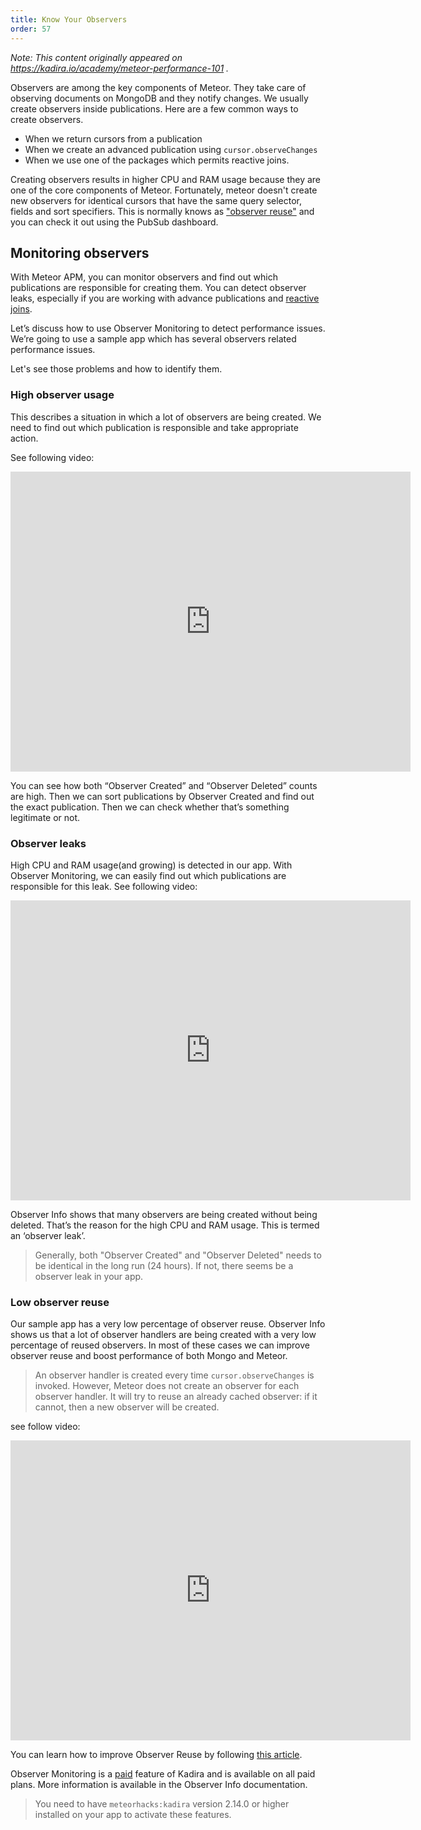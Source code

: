 ```yaml
---
title: Know Your Observers
order: 57
---
```


_Note: This content originally appeared on https://kadira.io/academy/meteor-performance-101 ._

Observers are among the key components of Meteor. They take care of observing documents on MongoDB and they notify changes. We usually create observers inside publications. Here are a few common ways to create observers.

* When we return cursors from a publication
* When we create an advanced publication using `cursor.observeChanges`
* When we use one of the packages which permits reactive joins.

Creating observers results in higher CPU and RAM usage because they are one of the core components of Meteor. Fortunately, meteor doesn't create new observers for identical cursors that have the same query selector, fields and sort specifiers. This is normally knows as ["observer reuse"](http://support.kadira.io/knowledgebase/articles/372870-observer-reuse) and you can check it out using the PubSub dashboard.

## Monitoring observers

With Meteor APM, you can monitor observers and find out which publications are responsible for creating them. You can  detect observer leaks, especially if you are working with advance publications and [reactive joins](https://hub.kadira.io/posts/GhzxhT2GdsMiL2xrT).

Let’s discuss how to use Observer Monitoring to detect performance issues. We’re going to use a sample app which has several observers related performance issues.

Let's see those problems and how to identify them.

### High observer usage

This describes a situation in which a lot of observers are being created. We need to find out which publication is responsible and take appropriate action.

See following video:

<iframe width="640" height="480" src="https://www.youtube.com/embed/9OAWAIGkB4E" frameborder="0" allowfullscreen="1">
</iframe>

You can see how both “Observer Created” and “Observer Deleted” counts are high. Then we can sort publications by Observer Created and find out the exact publication. Then we can check whether that’s something legitimate or not.

### Observer leaks
High CPU and RAM usage(and growing) is detected in our app. With Observer Monitoring, we can easily find out which publications are responsible for this leak. See following video:

<iframe width="640" height="480" src="https://www.youtube.com/embed/z3aXAK4ru88" frameborder="0" allowfullscreen="1">
</iframe>

Observer Info shows that many observers are being created without being deleted. That’s the reason for the high CPU and RAM usage. This is termed an ‘observer leak’.

> Generally, both "Observer Created" and "Observer Deleted" needs to be identical in the long run (24 hours). If not, there seems be a observer leak in your app.

### Low observer reuse

Our sample app has a very low percentage of observer reuse. Observer Info shows us that a lot of observer handlers are being created with a very low percentage of reused observers. In most of these cases we can improve observer reuse and boost performance of both Mongo and Meteor.

> An observer handler is created every time `cursor.observeChanges` is invoked. However, Meteor does not create an observer for each observer handler. It will try to reuse an already cached observer: if it cannot, then a new observer will be created.

see follow video:

<iframe width="640" height="480" src="https://www.youtube.com/embed/bDLszm_sw8E" frameborder="0" allowfullscreen="1">
</iframe>

You can learn how to improve Observer Reuse by following [this article](https://kadira.io/academy/improve-cpu-and-network-usage/).

Observer Monitoring is a [paid](https://kadira.io/pricing.html) feature of Kadira and is available on all paid plans. More information is available in the Observer Info documentation.

> You need to have `meteorhacks:kadira` version 2.14.0 or higher installed on your app to activate these features.
